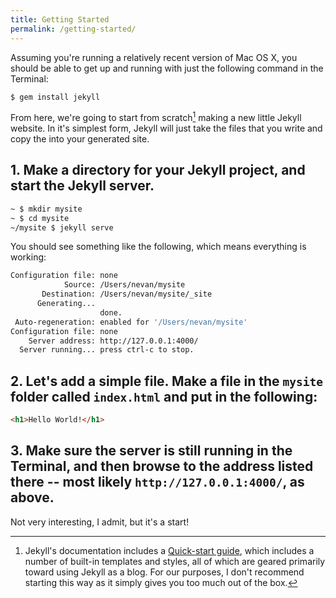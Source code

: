 ```yaml
---
title: Getting Started
permalink: /getting-started/
---
```


Assuming you're running a relatively recent version of Mac OS X, you should be able to get up and running with just the following command in the Terminal:

```bash
$ gem install jekyll
```

From here, we're going to start from scratch[^quickstart] making a new little Jekyll website. In it's simplest form, Jekyll will just take the files that you write and copy the into your generated site.

## 1. Make a directory for your Jekyll project, and start the Jekyll server.
  
```bash
~ $ mkdir mysite
~ $ cd mysite
~/mysite $ jekyll serve
```

You should see something like the following, which means everything is working:

```bash
Configuration file: none
            Source: /Users/nevan/mysite
       Destination: /Users/nevan/mysite/_site
      Generating... 
                    done.
 Auto-regeneration: enabled for '/Users/nevan/mysite'
Configuration file: none
    Server address: http://127.0.0.1:4000/
  Server running... press ctrl-c to stop.
```

## 2. Let's add a simple file. Make a file in the `mysite` folder called `index.html` and put in the following:
    
```html
<h1>Hello World!</h1>
```

## 3. Make sure the server is still running in the Terminal, and then browse to the address listed there -- most likely `http://127.0.0.1:4000/`, as above.
    
Not very interesting, I admit, but it's a start!

[^quickstart]: Jekyll's documentation includes a [Quick-start guide](http://jekyllrb.com/docs/quickstart/), which includes a number of built-in templates and styles, all of which are geared primarily toward using Jekyll as a blog. For our purposes, I don't recommend starting this way as it simply gives you too much out of the box.